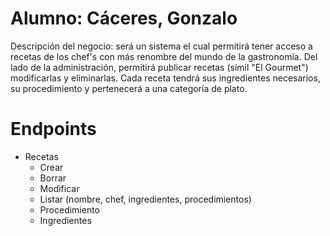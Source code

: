 # Alumno: Cáceres, Gonzalo
Descripción del negocio: será un sistema el cual permitirá tener acceso a 
recetas de los chef's con más renombre del mundo de la gastronomía. 
Del lado de la administración, permitirá publicar recetas (símil "El 
Gourmet") modificarlas y eliminarlas. Cada receta tendrá sus ingredientes 
necesarios, su procedimiento y pertenecerá a una categoría de plato. 


# Endpoints
* Recetas 
  * Crear
  * Borrar
  * Modificar
  * Listar (nombre, chef, ingredientes, procedimientos)
  * Procedimiento
  * Ingredientes
